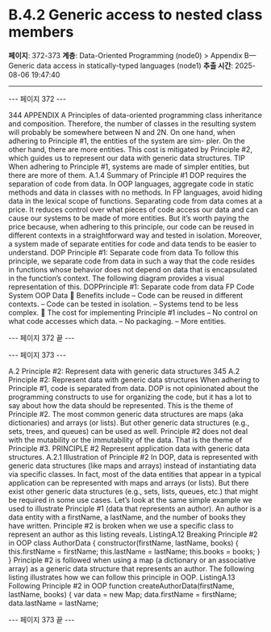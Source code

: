 # B.4.2 Generic access to nested class members

**페이지**: 372-373
**계층**: Data-Oriented Programming (node0) > Appendix B—Generic data access in statically-typed languages (node1)
**추출 시간**: 2025-08-06 19:47:40

---


--- 페이지 372 ---

344 APPENDIX A Principles of data-oriented programming
class inheritance and composition. Therefore, the number of classes in the resulting
system will probably be somewhere between N and 2N.
On one hand, when adhering to Principle #1, the entities of the system are sim-
pler. On the other hand, there are more entities. This cost is mitigated by Principle
#2, which guides us to represent our data with generic data structures.
TIP When adhering to Principle #1, systems are made of simpler entities, but there
are more of them.
A.1.4 Summary of Principle #1
DOP requires the separation of code from data. In OOP languages, aggregate code in
static methods and data in classes with no methods. In FP languages, avoid hiding data
in the lexical scope of functions.
Separating code from data comes at a price. It reduces control over what pieces of
code access our data and can cause our systems to be made of more entities. But it’s
worth paying the price because, when adhering to this principle, our code can be
reused in different contexts in a straightforward way and tested in isolation. Moreover,
a system made of separate entities for code and data tends to be easier to understand.
DOP Principle #1: Separate code from data
To follow this principle, we separate code from data in such a way that the code
resides in functions whose behavior does not depend on data that is encapsulated
in the function’s context. The following diagram provides a visual representation
of this.
DOPPrinciple #1: Separate code from data
FP
Code
System OOP
Data
 Benefits include
– Code can be reused in different contexts.
– Code can be tested in isolation.
– Systems tend to be less complex.
 The cost for implementing Principle #1 includes
– No control on what code accesses which data.
– No packaging.
– More entities.

--- 페이지 372 끝 ---


--- 페이지 373 ---

A.2 Principle #2: Represent data with generic data structures 345
A.2 Principle #2: Represent data with generic data
structures
When adhering to Principle #1, code is separated from data. DOP is not opinionated
about the programming constructs to use for organizing the code, but it has a lot to
say about how the data should be represented. This is the theme of Principle #2.
The most common generic data structures are maps (aka dictionaries) and arrays
(or lists). But other generic data structures (e.g., sets, trees, and queues) can be used
as well. Principle #2 does not deal with the mutability or the immutability of the data.
That is the theme of Principle #3.
PRINCIPLE #2 Represent application data with generic data structures.
A.2.1 Illustration of Principle #2
In DOP, data is represented with generic data structures (like maps and arrays)
instead of instantiating data via specific classes. In fact, most of the data entities that
appear in a typical application can be represented with maps and arrays (or lists). But
there exist other generic data structures (e.g., sets, lists, queues, etc.) that might be
required in some use cases. Let’s look at the same simple example we used to illustrate
Principle #1 (data that represents an author).
An author is a data entity with a firstName, a lastName, and the number of books
they have written. Principle #2 is broken when we use a specific class to represent an
author as this listing reveals.
ListingA.12 Breaking Principle #2 in OOP
class AuthorData {
constructor(firstName, lastName, books) {
this.firstName = firstName;
this.lastName = lastName;
this.books = books;
}
}
Principle #2 is followed when using a map (a dictionary or an associative array) as a
generic data structure that represents an author. The following listing illustrates how
we can follow this principle in OOP.
ListingA.13 Following Principle #2 in OOP
function createAuthorData(firstName, lastName, books) {
var data = new Map;
data.firstName = firstName;
data.lastName = lastName;

--- 페이지 373 끝 ---
